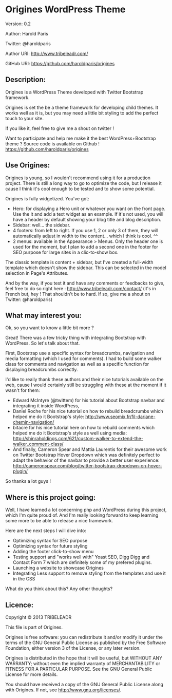 Origines WordPress Theme
========================

Version: 0.2

Author: Harold Paris

Twitter: @haroldparis

Author URI: http://www.tribeleadr.com/

GitHub URI: https://github.com/haroldparis/origines

Description:
------------

Origines is a WordPress Theme developed with Twitter Bootstrap framework.

Origines is set the be a theme framework for developing child themes.
It works well as it is, but you may need a little bit styling to add
the perfect touch to your site.

If you like it, feel free to give me a shout on twitter !

Want to participate and help me make it the best WordPress+Bootstrap theme ?
Source code is available on Github ! https://github.com/haroldparis/origines

Use Origines:
-------------

Origines is young, so I wouldn't recommend using it for a production project.
There is still a long way to go to optimize the code, but I release it cause I
think it's cool enough to be tested and to show some potential.

Origines is fully widgetized. You've got:
- Hero: for displaying a Hero unit or whatever you want on the front page. Use the
it and add a text widget as an example. If it's not used, you will have a header by
default showing your blog title and blog description.
- Sidebar: well... the sidebar.
- 4 footers: from left to right. If you use 1, 2 or only 3 of them, they will 
automatically adjust in width to the content... which I think is cool. ^^
- 2 menus: available in the Appearance > Menus. Only the header one is used for the
moment, but I plan to add a second one in the footer for SEO purpose for large sites
in a clic-to-show box.

The classic template is content + sidebar, but I've created a full-width template
which doesn't show the sidebar. This can be selected in the model selection in Page's
Attributes. 

And by the way, if you test it and have any comments or feedbacks to give, feel
free to do so right here : http://www.tribeleadr.com/contact/ (it's in French but, 
hey ! That shouldn't be to hard. If so, give me a shout on Twitter: @haroldparis)

What may interest you:
----------------------

Ok, so you want to know a little bit more ?

Great! There was a few tricky thing with integrating Bootstrap with WordPress. So
let's talk about that.

First, Bootstrap use a specific syntax for breadcrumbs, navigation and media formatting
(which I used for comments). I had to build some walker class for comments and navigation 
as well as a specific function for displaying breadcrumbs correctly.

I'd like to really thank these authors and their nice tutorials available on the web,
cause I would certainly still be struggling with these at the moment if it wasn't for
them:
- Edward McIntyre (@twittem) for his tutorial about Bootstrap navbar and integrating it
inside WordPress, 
- Daniel Roche for his nice tutorial on how to rebuild breadcrumbs which helped me do it 
Bootstrap's style: http://www.seomix.fr/fil-dariane-chemin-navigation/
- bitacre for his nice tutorial here on how to rebuild comments which helped me do it
Bootstrap's style as well using media: http://shinraholdings.com/621/custom-walker-to-extend-the-walker_comment-class/
- And finally, Cameron Spear and Mattia Laurentis for their awesome work on Twitter 
Bootstrap Hover Dropdown which was definitely perfect to adapt the behavior of the
navbar to provide a better user experience: http://cameronspear.com/blog/twitter-bootstrap-dropdown-on-hover-plugin/

So thanks a lot guys !

Where is this project going:
----------------------------

Well, I have learned a lot concerning php and WordPress during this project, which I'm
quite proud of. And I'm really looking forward to keep learning some more to be able to
release a nice framework.

Here are the next steps I will dive into:
- Optimizing syntax for SEO purpose
- Optimizing syntax for future styling
- Adding the footer click-to-show menu
- Testing support and "works well with" Yoast SEO, Digg Digg and Contact Form 7 which are
definitely some of my prefered plugins.
- Launching a website to showcase Origines
- Integrating Less support to remove styling from the templates and use it in the CSS

What do you think about this? Any other thoughts?

Licence:
--------

Copyright &copy; 2013 TRIBELEADR

This file is part of Origines.

Origines is free software: you can redistribute it and/or modify
it under the terms of the GNU General Public License as published by
the Free Software Foundation, either version 3 of the License, or
any later version.

Origines is distributed in the hope that it will be useful,
but WITHOUT ANY WARRANTY; without even the implied warranty of
MERCHANTABILITY or FITNESS FOR A PARTICULAR PURPOSE.  See the
GNU General Public License for more details.

You should have received a copy of the GNU General Public License
along with Origines.  If not, see http://www.gnu.org/licenses/.